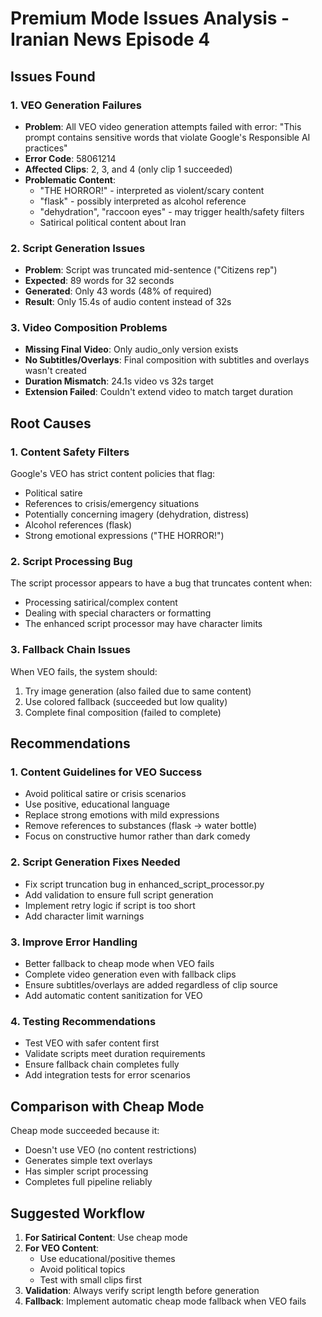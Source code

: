 # Premium Mode Issues Analysis - Iranian News Episode 4

## Issues Found

### 1. VEO Generation Failures
- **Problem**: All VEO video generation attempts failed with error: "This prompt contains sensitive words that violate Google's Responsible AI practices"
- **Error Code**: 58061214
- **Affected Clips**: 2, 3, and 4 (only clip 1 succeeded)
- **Problematic Content**:
  - "THE HORROR!" - interpreted as violent/scary content
  - "flask" - possibly interpreted as alcohol reference
  - "dehydration", "raccoon eyes" - may trigger health/safety filters
  - Satirical political content about Iran

### 2. Script Generation Issues
- **Problem**: Script was truncated mid-sentence ("Citizens rep")
- **Expected**: 89 words for 32 seconds
- **Generated**: Only 43 words (48% of required)
- **Result**: Only 15.4s of audio content instead of 32s

### 3. Video Composition Problems
- **Missing Final Video**: Only audio_only version exists
- **No Subtitles/Overlays**: Final composition with subtitles and overlays wasn't created
- **Duration Mismatch**: 24.1s video vs 32s target
- **Extension Failed**: Couldn't extend video to match target duration

## Root Causes

### 1. Content Safety Filters
Google's VEO has strict content policies that flag:
- Political satire
- References to crisis/emergency situations
- Potentially concerning imagery (dehydration, distress)
- Alcohol references (flask)
- Strong emotional expressions ("THE HORROR!")

### 2. Script Processing Bug
The script processor appears to have a bug that truncates content when:
- Processing satirical/complex content
- Dealing with special characters or formatting
- The enhanced script processor may have character limits

### 3. Fallback Chain Issues
When VEO fails, the system should:
1. Try image generation (also failed due to same content)
2. Use colored fallback (succeeded but low quality)
3. Complete final composition (failed to complete)

## Recommendations

### 1. Content Guidelines for VEO Success
- Avoid political satire or crisis scenarios
- Use positive, educational language
- Replace strong emotions with mild expressions
- Remove references to substances (flask → water bottle)
- Focus on constructive humor rather than dark comedy

### 2. Script Generation Fixes Needed
- Fix script truncation bug in enhanced_script_processor.py
- Add validation to ensure full script generation
- Implement retry logic if script is too short
- Add character limit warnings

### 3. Improve Error Handling
- Better fallback to cheap mode when VEO fails
- Complete video generation even with fallback clips
- Ensure subtitles/overlays are added regardless of clip source
- Add automatic content sanitization for VEO

### 4. Testing Recommendations
- Test VEO with safer content first
- Validate scripts meet duration requirements
- Ensure fallback chain completes fully
- Add integration tests for error scenarios

## Comparison with Cheap Mode

Cheap mode succeeded because it:
- Doesn't use VEO (no content restrictions)
- Generates simple text overlays
- Has simpler script processing
- Completes full pipeline reliably

## Suggested Workflow

1. **For Satirical Content**: Use cheap mode
2. **For VEO Content**: 
   - Use educational/positive themes
   - Avoid political topics
   - Test with small clips first
3. **Validation**: Always verify script length before generation
4. **Fallback**: Implement automatic cheap mode fallback when VEO fails